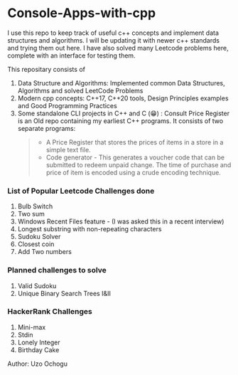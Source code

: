 # Console-Apps-with-cpp

I use this repo to keep track of useful c++ concepts and implement data structures and algorithms. 
I will be updating it with newer c++ standards and trying them out here. 
I have also solved many Leetcode problems here, complete with an interface for testing them.

This repositary consists of 
1. Data Structure and Algorithms: Implemented common Data Structures, Algorithms and solved LeetCode Problems
2. Modern cpp concepts: C++17, C++20 tools, Design Principles examples and Good Programming Practices
3. Some standalone CLI projects in C++ and C (😁) : Consult Price Register is an Old repo containing my earliest C++ programs. It consists of two separate programs:
   > - A Price Register that stores the prices of items in a store in a simple text file.
   > - Code generator - This generates a voucher code that can be submitted to redeem unpaid change. The time of purchase and price of item is encoded using a crude encoding technique.





### List of Popular Leetcode Challenges done
1. Bulb Switch
2. Two sum
3. Windows Recent Files feature - (I was asked this in a recent interview)
4. Longest substring with non-repeating characters
5. Sudoku Solver
6. Closest coin
7. Add Two numbers

### Planned challenges to solve
1. Valid Sudoku
2. Unique Binary Search Trees I&II

### HackerRank Challenges
1. Mini-max
2. Stdin
3. Lonely Integer
4. Birthday Cake
 

Author: Uzo Ochogu
